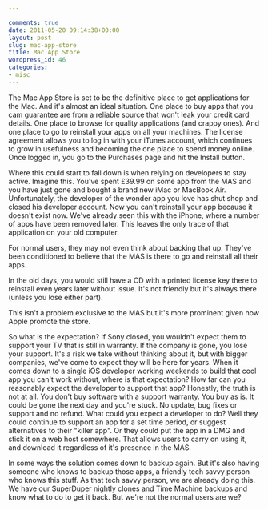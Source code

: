```yaml
---

comments: true
date: 2011-05-20 09:14:38+00:00
layout: post
slug: mac-app-store
title: Mac App Store
wordpress_id: 46
categories:
- misc
---
```


The Mac App Store is set to be the definitive place to get applications for the Mac. And it's almost an ideal situation. One place to buy apps that you cam guarantee are from a reliable source that won't leak your credit card details. One place to browse for quality applications (and crappy ones). And one place to go to reinstall your apps on all your machines.
The license agreement allows you to log in with your iTunes account, which continues to grow in usefulness and becoming the one place to spend money online. Once logged in, you go to the Purchases page and hit the Install button.




Where this could start to fall down is when relying on developers to stay active. Imagine this. You've spent £39.99 on some app from the MAS and you have just gone and bought a brand new iMac or MacBook Air. Unfortunately, the developer of the wonder app you love has shut shop and closed his developer account. Now you can't reinstall your app because it doesn't exist now. We've already seen this with the iPhone, where a number of apps have been removed later. This leaves the only trace of that application on your old computer.




For normal users, they may not even think about backing that up. They've been conditioned to believe that the MAS is there to go and reinstall all their apps.




In the old days, you would still have a CD with a printed license key there to reinstall even years later without issue. It's not friendly but it's always there (unless you lose either part).




This isn't a problem exclusive to the MAS but it's more prominent given how Apple promote the store.




So what is the expectation? If Sony closed, you wouldn't expect them to support your TV that is still in warranty. If the company is gone, you lose your support. It's a risk we take without thinking about it, but with bigger companies, we've come to expect they will be here for years. When it comes down to a single iOS developer working weekends to build that cool app you can't work without, where is that expectation? How far can you reasonably expect the developer to support that app?
Honestly, the truth is not at all. You don't buy software with a support warranty. You buy as is. It could be gone the next day and you're stuck. No update, bug fixes or support and no refund.
What could you expect a developer to do? Well they could continue to support an app for a set time period, or suggest alternatives to their "killer app". Or they could put the app in a DMG and stick it on a web host somewhere. That allows users to carry on using it, and download it regardless of it's presence in the MAS.




In some ways the solution comes down to backup again. But it's also having someone who knows to backup those apps, a friendly tech savvy person who knows this stuff. As that tech savvy person, we are already doing this. We have our SuperDuper nightly clones and Time Machine backups and know what to do to get it back.
But we're not the normal users are we?
